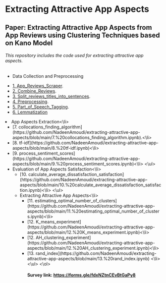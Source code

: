 # Extracting Attractive App Aspects
## Paper: Extracting Attractive App Aspects from App Reviews using Clustering Techniques based on Kano Model

###### This repository includes the code used for extracting attractive app aspects.

* Data Collection and Preprocessing
    
 - [1. App_Reviews_Scraper](https://github.com/NadeenAmoudi/extracting-attractive-app-aspects/blob/main/1.%20App_Reviews_Scraper.ipynb).
 - [2. Combine_Reviews](https://github.com/NadeenAmoudi/extracting-attractive-app-aspects/blob/main/2.%20Combine_Reviews.ipynb).
 - [3. Split_reviews_titles_into_sentences](https://github.com/NadeenAmoudi/extracting-attractive-app-aspects/blob/main/3.%20Split_reviews_titles_into_sentences.ipynb).
 - [4. Preprocessing](https://github.com/NadeenAmoudi/extracting-attractive-app-aspects/blob/main/4.%20Preprocessing.ipynb).
 - [5. Part_of_Speech_Tagging](https://github.com/NadeenAmoudi/extracting-attractive-app-aspects/blob/main/5.%20Part%20of%20Speech%20Tagging.ipynb).
 - [6. Lemmatization](https://github.com/NadeenAmoudi/extracting-attractive-app-aspects/blob/main/6.%20Lemmatization.ipynb) 
   
   
  <li>App Aspects Extraction<\li>
   <ul>
      <li>[7. collocations_finding_algorithm](https://github.com/NadeenAmoudi/extracting-attractive-app-aspects/blob/main/7.%20collocations_finding_algorithm.ipynb).<\li>
      <li>[8. tf-idf](https://github.com/NadeenAmoudi/extracting-attractive-app-aspects/blob/main/8.%20tf-idf.ipynb)<\li>
      <li>[9. process_sentiment_scores](https://github.com/NadeenAmoudi/extracting-attractive-app-aspects/blob/main/9.%20process_sentiment_scores.ipynb)<\li>
   <\ul>
  <li>Evaluation of App Aspects Satisfaction<\li>
    <ul>
      <li>[10. calculate_average_dissatisfaction_satisfaction](https://github.com/NadeenAmoudi/extracting-attractive-app-aspects/blob/main/10.%20calculate_average_dissatisfaction_satisfaction.ipynb)<\li>
    <\ul>
  <li>Extracting Attractive App Aspects<\li>
    <ul>
      <li>[11. estimating_optimal_number_of_clusters](https://github.com/NadeenAmoudi/extracting-attractive-app-aspects/blob/main/11.%20estimating_optimal_number_of_clusters.ipynb)<\li>
      <li>[12. K_means_experiment](https://github.com/NadeenAmoudi/extracting-attractive-app-aspects/blob/main/12.%20K_means_experiment.ipynb)<\li> 
      <li>[12. AH_clustering_experiment](https://github.com/NadeenAmoudi/extracting-attractive-app-aspects/blob/main/12.%20AH_clustering_experiment.ipynb)<\li>
      <li>[13. rand_index](https://github.com/NadeenAmoudi/extracting-attractive-app-aspects/blob/main/13.%20rand_index.ipynb) <\li>
    <\ul>
<\ol>

#### Survey link: https://forms.gle/fdxNZtnCEvBtGaPy8 
